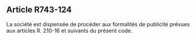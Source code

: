 Article R743-124
----
La société est dispensée de procéder aux formalités de publicité prévues aux
articles R. 210-16 et suivants du présent code.
